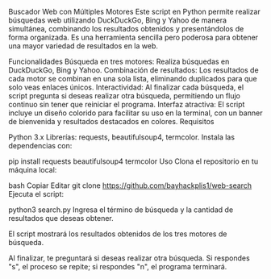 Buscador Web con Múltiples Motores
Este script en Python permite realizar búsquedas web utilizando DuckDuckGo, Bing y Yahoo de manera simultánea, combinando los resultados obtenidos y presentándolos de forma organizada. Es una herramienta sencilla pero poderosa para obtener una mayor variedad de resultados en la web.

Funcionalidades
Búsqueda en tres motores: Realiza búsquedas en DuckDuckGo, Bing y Yahoo.
Combinación de resultados: Los resultados de cada motor se combinan en una sola lista, eliminando duplicados para que solo veas enlaces únicos.
Interactividad: Al finalizar cada búsqueda, el script pregunta si deseas realizar otra búsqueda, permitiendo un flujo continuo sin tener que reiniciar el programa.
Interfaz atractiva: El script incluye un diseño colorido para facilitar su uso en la terminal, con un banner de bienvenida y resultados destacados en colores.
Requisitos





Python 3.x
Librerías: requests, beautifulsoup4, termcolor.
Instala las dependencias con:




pip install requests beautifulsoup4 termcolor
Uso
Clona el repositorio en tu máquina local:

bash
Copiar
Editar
git clone https://github.com/bayhackplis1/web-search
Ejecuta el script:




python3 search.py
Ingresa el término de búsqueda y la cantidad de resultados que deseas obtener.

El script mostrará los resultados obtenidos de los tres motores de búsqueda.

Al finalizar, te preguntará si deseas realizar otra búsqueda. Si respondes "s", el proceso se repite; si respondes "n", el programa terminará.
